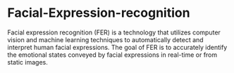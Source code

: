 # Facial-Expression-recognition
Facial expression recognition (FER) is a technology that utilizes computer vision and machine learning techniques to automatically detect and interpret human facial expressions. The goal of FER is to accurately identify the emotional states conveyed by facial expressions in real-time or from static images.
